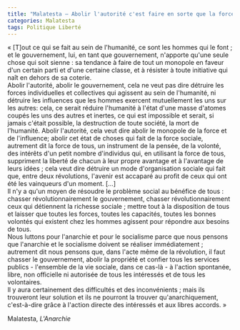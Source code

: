 ```yaml
---
title: "Malatesta – Abolir l'autorité c'est faire en sorte que la force sociale ne soit pas seulement au service d'un petit nombre d'individus"
categories: Malatesta
tags: Politique Liberté
---
```


« [T]out ce qui se fait au sein de l'humanité, ce sont les hommes qui le font ; et le gouvernement, lui, en tant que gouvernement, n'apporte qu'une seule chose qui soit sienne : sa tendance à faire de tout un monopole en faveur d'un certain parti et d'une certaine classe, et à résister à toute initiative qui naît en dehors de sa coterie.  
Abolir l'autorité, abolir le gouvernement, cela ne veut pas dire détruire les forces individuelles et collectives qui agissent au sein de l'humanité, ni détruire les influences que les hommes exercent mutuellement les uns sur les autres: cela, ce serait réduire l'humanité à l'état d'une masse d'atomes coupés les uns des autres et inertes, ce qui est impossible et serait, si jamais c'était possible, la destruction de toute société, la mort de l'humanité. Abolir l'autorité, cela veut dire abolir le monopole de la force et de l'influence; abolir cet état de choses qui fait de la force sociale, autrement dit la force de tous, un instrument de la pensée, de la volonté, des intérêts d'un petit nombre d'individus qui, en utilisant la force de tous, suppriment la liberté de chacun à leur propre avantage et à l'avantage de leurs idées ; cela veut dire détruire un mode d'organisation sociale qui fait que, entre deux révolutions, l'avenir est accaparé au profit de ceux qui ont été les vainqueurs d'un moment. […]  
Il n'y a qu'un moyen de résoudre le problème social au bénéfice de tous : chasser révolutionnairement le gouvernement, chasser révolutionnairement ceux qui détiennent la richesse sociale ; mettre tout à la disposition de tous et laisser que toutes les forces, toutes les capacités, toutes les bonnes volontés qui existent chez les hommes agissent pour répondre aux besoins de tous.  
Nous luttons pour l'anarchie et pour le socialisme parce que nous pensons que l'anarchie et le socialisme doivent se réaliser immédiatement ; autrement dit nous pensons que, dans l'acte même de la révolution, il faut chasser le gouvernement, abolir la propriété et confier tous les services publics - l'ensemble de la vie sociale, dans ce cas-là - à l'action spontanée, libre, non officielle ni autorisée de tous les intéressés et de tous les volontaires.  
Il y aura certainement des difficultés et des inconvénients ; mais ils trouveront leur solution et ils ne pourront la trouver qu'anarchiquement, c'est-à-dire grâce à l'action directe des intéressés et aux libres accords. »

Malatesta, _L'Anarchie_